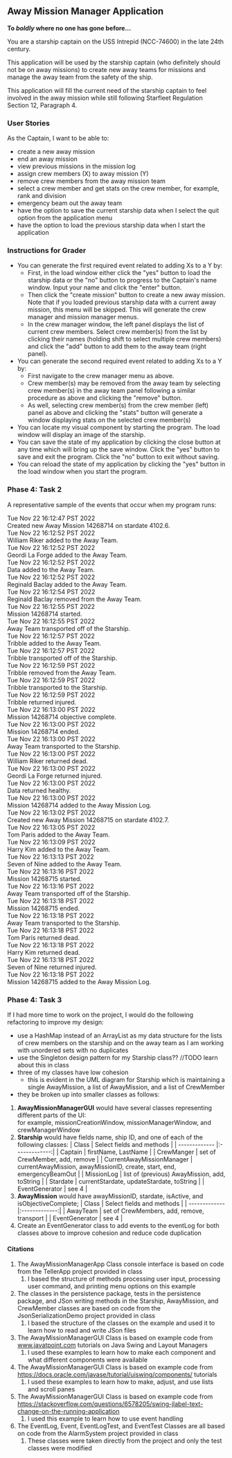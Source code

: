 ## Away Mission Manager Application

**To *boldly* where no one has gone before...**

You are a starship captain on the USS Intrepid (NCC-74600) in the late 24th century.

This application will be used by the starship captain (who definitely should not be on away missions) to create new
away teams for missions and manage the away team from the safety of the ship.

This application will fill the current need of the starship captain to feel involved in the away mission while still
following Starfleet Regulation Section 12, Paragraph 4.

### User Stories

As the Captain, I want to be able to:
- create a new away mission
- end an away mission
- view previous missions in the mission log
- assign crew members (X) to away mission (Y)
- remove crew members from the away mission team
- select a crew member and get stats on the crew member, for example, rank and division
- emergency beam out the away team 
- have the option to save the current starship data when I select the quit option from the application menu 
- have the option to load the previous starship data when I start the application

### Instructions for Grader

- You can generate the first required event related to adding Xs to a Y by:
  - First, in the load window either click the "yes" button to load the starship data or the "no" button to progress to
  the Captain's name window. Input your name and click the "enter" button.
  - Then click the "create mission" button to create a new away mission. Note that if you loaded previous starship data
  with a current away mission, this menu will be skipped. This will generate the crew manager and mission manager menus.
  - In the crew manager window, the left panel displays the list of current crew members. Select crew member(s) from 
  the list by clicking their names (holding shift to select multiple crew members) and click the "add" button to add 
  them to the away team (right panel).
- You can generate the second required event related to adding Xs to a Y by:
  - First navigate to the crew manager menu as above.
  - Crew member(s) may be removed from the away team by selecting crew member(s) in the away team panel following a
  similar procedure as above and clicking the "remove" button.
  - As well, selecting crew member(s) from the crew member (left) panel as above and clicking the "stats" button will
  generate a window displaying stats on the selected crew member(s)
- You can locate my visual component by starting the program. The load window will display an image of the starship.
- You can save the state of my application by clicking the close button at any time which will bring up the save window.
Click the "yes" button to save and exit the program. Click the "no" button to exit without saving.
- You can reload the state of my application by clicking the "yes" button in the load window when you start the program.

### Phase 4: Task 2

A representative sample of the events that occur when my program runs:

Tue Nov 22 16:12:47 PST 2022  
Created new Away Mission 14268714 on stardate 4102.6.  
Tue Nov 22 16:12:52 PST 2022  
William Riker added to the Away Team.  
Tue Nov 22 16:12:52 PST 2022  
Geordi La Forge added to the Away Team.  
Tue Nov 22 16:12:52 PST 2022  
Data added to the Away Team.  
Tue Nov 22 16:12:52 PST 2022  
Reginald Baclay added to the Away Team.  
Tue Nov 22 16:12:54 PST 2022  
Reginald Baclay removed from the Away Team.  
Tue Nov 22 16:12:55 PST 2022  
Mission 14268714 started.  
Tue Nov 22 16:12:55 PST 2022  
Away Team transported off of the Starship.  
Tue Nov 22 16:12:57 PST 2022  
Tribble added to the Away Team.  
Tue Nov 22 16:12:57 PST 2022  
Tribble transported off of the Starship.  
Tue Nov 22 16:12:59 PST 2022  
Tribble removed from the Away Team.  
Tue Nov 22 16:12:59 PST 2022  
Tribble transported to the Starship.  
Tue Nov 22 16:12:59 PST 2022  
Tribble returned injured.  
Tue Nov 22 16:13:00 PST 2022  
Mission 14268714 objective complete.  
Tue Nov 22 16:13:00 PST 2022  
Mission 14268714 ended.  
Tue Nov 22 16:13:00 PST 2022  
Away Team transported to the Starship.  
Tue Nov 22 16:13:00 PST 2022  
William Riker returned dead.  
Tue Nov 22 16:13:00 PST 2022  
Geordi La Forge returned injured.  
Tue Nov 22 16:13:00 PST 2022  
Data returned healthy.  
Tue Nov 22 16:13:00 PST 2022  
Mission 14268714 added to the Away Mission Log.  
Tue Nov 22 16:13:02 PST 2022  
Created new Away Mission 14268715 on stardate 4102.7.  
Tue Nov 22 16:13:05 PST 2022  
Tom Paris added to the Away Team.  
Tue Nov 22 16:13:09 PST 2022  
Harry Kim added to the Away Team.  
Tue Nov 22 16:13:13 PST 2022  
Seven of Nine added to the Away Team.  
Tue Nov 22 16:13:16 PST 2022  
Mission 14268715 started.  
Tue Nov 22 16:13:16 PST 2022  
Away Team transported off of the Starship.  
Tue Nov 22 16:13:18 PST 2022  
Mission 14268715 ended.  
Tue Nov 22 16:13:18 PST 2022  
Away Team transported to the Starship.  
Tue Nov 22 16:13:18 PST 2022  
Tom Paris returned dead.  
Tue Nov 22 16:13:18 PST 2022  
Harry Kim returned dead.  
Tue Nov 22 16:13:18 PST 2022  
Seven of Nine returned injured.  
Tue Nov 22 16:13:18 PST 2022  
Mission 14268715 added to the Away Mission Log.  

### Phase 4: Task 3

If I had more time to work on the project, I would do the following refactoring to improve my design:
- use a HashMap instead of an ArrayList as my data structure for the lists of crew members on the starship and on the
away team as I am working with unordered sets with no duplicates
- use the Singleton design pattern for my Starship class?? //TODO learn about this in class
- three of my classes have low cohesion
  - this is evident in the UML diagram for Starship which is maintaining a single AwayMission, a list of AwayMission,
  and a list of CrewMember
- they be broken up into smaller classes as follows:
1. **AwayMissionManagerGUI** would have several classes representing different parts of the UI:  
for example, missionCreationWindow, missionManagerWindow, and crewManagerWindow
2. **Starship** would have fields name, ship ID, and one of each of the following classes:
   | Class  | Select fields and methods |
   | ------------- |:-------------:|
   | Captain      | firstName, LastName     |
   | CrewManger      | set of CrewMember, add, remove     |
   | CurrentAwayMissionManager      | currentAwayMission, awayMissionID, create, start, end, emergencyBeamOut     |
   | MissionLog      | list of (previous) AwayMission, add, toString     | 
   | Stardate      | currentStardate, updateStardate, toString     | 
   | EventGenerator      | see 4     |
3. **AwayMission** would have awayMissionID, stardate, isActive, and isObjectiveComplete; 
   | Class  | Select fields and methods |
   | ------------- |:-------------:|
   | AwayTeam      | set of CrewMembers, add, remove, transport     |
   | EventGenerator      | see 4     |
4. Create an EventGenerator class to add events to the eventLog for both classes above to improve cohesion and reduce 
code duplication

#### Citations
1. The AwayMissionManagerApp Class console interface is based on code from the TellerApp project provided in class 
   1. I based the structure of methods processing user input, processing user command, and printing menu options on this 
       example
2. The classes in the persistence package, tests in the persistence package, and JSon writing methods in the Starship, 
   AwayMission, and CrewMember classes are based on code from the JsonSerializationDemo project provided in class 
   1. I based the structure of the classes on the example and used it to learn how to read and write JSon files
3. The AwayMissionManagerGUI Class is based on example code from www.javatpoint.com tutorials on Java Swing and Layout 
Managers
   1. I used these examples to learn how to make each component and what different components were available
4. The AwayMissionManagerGUI Class is based on example code from https://docs.oracle.com/javase/tutorial/uiswing/components/
tutorials
   1. I used these examples to learn how to make, adjust, and use lists and scroll panes
5. The AwayMissionManagerGUI Class is based on example code from https://stackoverflow.com/questions/6578205/swing-jlabel-text-change-on-the-running-application
    1. I used this example to learn how to use event handling
6. The EventLog, Event, EventLogTest, and EventTest Classes are all based on code from the AlarmSystem project provided 
in class
   1. These classes were taken directly from the project and only the test classes were modified